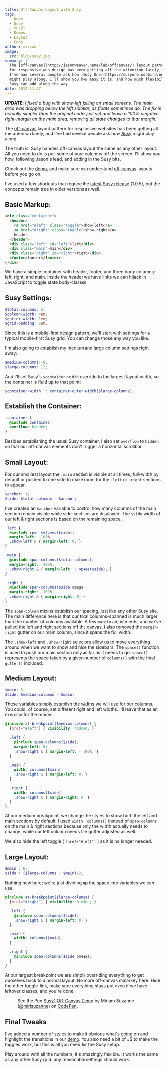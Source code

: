 ```yaml
---
title: Off-Canvas Layout with Susy
tags:
  - News
  - Susy
  - Susy1
  - Demos
  - Layout
  - Code
author: miriam
image:
  src: blog/susy.jpg
summary: |
  The [off-canvas](http://jasonweaver.name/lab/offcanvas/) layout pattern
  for responsive web design has been getting all the attention lately, and
  I've had several people ask how [Susy One](https://susyone.oddbird.net/)
  might play along. I'll show you how easy it is, and how much flexibility
  Susy can add along the way.
date: 2012-11-27
---
```


**UPDATE**: _I fixed a bug with show-left failing on small screens. The
main area was dropping below the left sidebar, as floats sometimes do.
The fix is actually simpler than the original code: just set and leave a
100% negative right-margin on the main area, removing all state changes
to that margin._

The [off-canvas](http://jasonweaver.name/lab/offcanvas/) layout pattern
for responsive websites has been getting all the attention lately, and
I've had several people ask how [Susy](/susy/) might play along.

The truth is, Susy handles off-canvas layout the same as any other
layout. All you need to do is pull some of your columns off the screen.
I'll show you how, following Jason's lead, and adding in the Susy bits.

Check out the
[demo](https://codepen.io/mirisuzanne/pen/c84837d2f8c478b6a3accca409c790eb),
and make sure you understand
[off-canvas](http://jasonweaver.name/lab/offcanvas/) layouts before you
go on.

I've used a few shortcuts that require the [latest Susy
release](http://rubygems.org/gems/susy) (1.0.5), but the concepts remain
true in older versions as well.

## Basic Markup:

```html
<div class="container">
  <header>
    <a href="#left" class="toggle">show-left</a>
    <a href="#right" class="toggle">show-right</a>
    header
  </header>
  <div class="left" id="left">left</div>
  <div class="main">main</div>
  <div class="right" id="right">right</div>
  <footer>footer</footer>
</div>
```

We have a simple container with header, footer, and three body columns:
left, right, and main. Inside the header we have links we can hijack in
JavaScript to toggle state body-classes.

## Susy Settings:

```scss
$total-columns: 5;
$column-width: 4em;
$gutter-width: 1em;
$grid-padding: 1em;
```

Since this is a mobile-first design pattern, we'll start with settings
for a typical mobile-first Susy grid. You can change those any way you
like.

I'm also going to establish my medium and large column settings right
away:

```scss
$medium-columns: 8;
$large-columns: 12;
```

And I'll set Susy's `$container-width` override to the largest layout
width, so the container is fluid up to that point:


```scss
$container-width  : container-outer-width($large-columns);
```

## Establish the Container:

```scss
.container {
  @include container;
  overflow: hidden;
}
```

Besides establishing the usual Susy container, I also set `overflow` to
`hidden` so that our off-canvas elements don't trigger a horizontal
scrollbar.

## Small Layout:

For our smallest layout the `.main` section is visible at all times,
full-width by default or pushed to one side to make room for the `.left`
or `.right` sections to appear.

```scss
$anchor: 1;
$side: $total-columns - $anchor;
```

I've created an `$anchor` variable to control how many columns of the
main section remain visible while side-sections are displayed. The
`$side` width of our left & right sections is based on the remaining
space.

```scss
.left {
  @include span-columns($side);
  margin-left: -100%;
  .show-left & { margin-left: 0; }
}

.main {
  @include span-columns($total-columns);
  margin-right: -100%;
  .show-right & { margin-left: - space($side); }
}

.right {
  @include span-columns($side omega);
  margin-right: -100%;
  .show-right & { margin-right: 0; }
}
```

The `span-column` mixins establish our spacing, just like any other Susy
site. The main difference here is that our total columns-spanned is much
larger than the number of columns available. A few `margin` adjustments,
and we've pulled the left and right sections off the canvas. I also
removed the `margin-right` gutter on our main column, since it spans the
full width.

The `.show-left` and `.show-right` selectors allow us to move everything
around when we want to show and hide the sidebars. The `space()`
function is used to push our main section only as far as it needs to go:
`space()` represents the space taken by a given number of `columns()`
with the final `gutter()` included.

## Medium Layout:

```scss
$main: 5;
$side: $medium-columns - $main;
```

These variables simply establish the widths we will use for our columns.
You could, of course, set different right and left widths. I'll leave
that as an exercise for the reader.

```scss
@include at-breakpoint($medium-columns) {
  [href="#left"] { visibility: hidden; }

  .left {
    @include span-columns($side);
    margin-left: 0;
    .show-right & { margin-left: - 100%; }
  }

  .main {
    width: columns($main);
    .show-right & { margin-left: 0; }
  }

  .right {
    width: columns($side);
    .show-right & { margin-right: 0; }
  }
}
```

At our medium breakpoint, we change the styles to show both the left and
main sections by default. I used `width: columns()` instead of
`span-columns` on the main & right sections because only the width
actually needs to change, while our left column needs the gutter
adjusted as well.

We also hide the left toggle ( `[href="#left"]` ) as it is no longer
needed.

## Large Layout:

```scss
$main : 6;
$side : ($large-columns - $main)/2;
```

Nothing new here; we're just dividing up the space into variables we can
use.

```scss
@include at-breakpoint($large-columns) {
  [href="#right"] { visibility: hidden; }

  .left {
    @include span-columns($side);
    .show-right & { margin-left: 0; }
  }

  .main {
    width: columns($main);
  }

  .right {
    @include span-columns($side omega);
  }
}
```

At our largest breakpoint we are simply overriding everything to get
ourselves back to a normal layout. No more off-canvas malarkey here.
Hide the other toggle-link, make sure everything stays put even if we
have leftover classes, and you're done.

<figure class="extend-small">
  <p data-height="500" data-theme-id="0" data-slug-hash="c84837d2f8c478b6a3accca409c790eb" data-default-tab="result" data-user="mirisuzanne" data-embed-version="2" data-pen-title="Susy1 Off-Canvas Demo" class="codepen">See the Pen <a href="https://codepen.io/mirisuzanne/pen/c84837d2f8c478b6a3accca409c790eb/">Susy1 Off-Canvas Demo</a> by Miriam Suzanne (<a href="https://codepen.io/mirisuzanne">@mirisuzanne</a>) on <a href="https://codepen.io">CodePen</a>.</p>
  <script async src="https://production-assets.codepen.io/assets/embed/ei.js"></script>
</figure>

## Final Tweaks

I've added a number of styles to make it obvious what's going on and
highlight the transitions in our
[demo](https://codepen.io/mirisuzanne/pen/c84837d2f8c478b6a3accca409c790eb).
You also need a bit of JS to make the toggles work, but this is all you
need for the Susy setup.

Play around with all the numbers; it's amazingly flexible. It works the
same as any other Susy grid: any reasonable settings should work.
